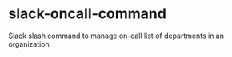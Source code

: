 # slack-oncall-command
Slack slash command to manage on-call list of departments in an organization
